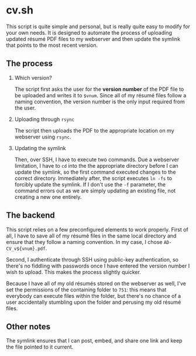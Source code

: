 # cv.sh

This script is quite simple and personal, but is really quite easy to modify for your own needs. It is designed to automate the process of uploading updated résumé PDF files to my webserver and then update the symlink that points to the most recent version.

## The process

1. Which version?

   The script first asks the user for the **version number** of the PDF file to be uploaded and writes it to `$vnum`. Since all of my résumé files follow a naming convention, the version number is the only input required from the user.

2. Uploading through `rsync`

   The script then uploads the PDF to the appropriate location on my webserver using `rsync`.

3. Updating the symlink

   Then, over SSH, I have to execute two commands. Due a webserver limitation, I have to `cd` into the the appropriate directory before I can update the symlink, so the first command executed changes to the correct directory. Immediately after, the script executes `ln -fs` to forcibly update the symlink. If I don't use the `-f` parameter, the command errors out as we are simply updating an existing file, not creating a new one entirely.

## The backend

This script relies on a few preconfigured elements to work properly. First of all, I have to save all of my résumé files in the same local directory and ensure that they follow a naming convention. In my case, I chose `AD-CV_v${vnum}.pdf`.

Second, I authenticate through SSH using public-key authentication, so there's no fiddling with passwords once I have entered the version number I wish to upload. This makes the process slightly quicker.

Because I have all of my old résumés stored on the webserver as well, I've set the permissions of the containing folder to `751`: this means that everybody can execute files within the folder, but there's no chance of a user accidentally stumbling upon the folder and perusing my old résumé files.

## Other notes

The symlink ensures that I can post, embed, and share one link and keep the file pointed to it current.
